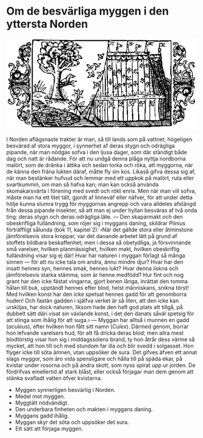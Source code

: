 # Om de besvärliga myggen i den yttersta Norden

![](chapter-5.png)

I Norden aflägsnaste trakter är man, så till lands som på vattnet, högeligen besvärad af stora myggor, i synnerhet af deras stygn och odrägliga pipande, när man nödgas sofva i den ljusa dager, som där ständigt både dag och natt är rådande. För att nu undgå denna plåga nyttja nordborna malört, som de dränka i ättika och sedan torka och röka, att myggorna, när de känna den fräna lukten däraf, måtte fly sin kos. Likaså gifva dessa sig af, när man bestänker hufvud och lemmar med ett uppkok på malört, ruta eller svartkummin, om man så hafva kan; man kan också använda skomakarsvärta i förening med svedt och rökt enris. Men när man vill sofva, måste man ha ett litet tält, gjordt af linneväf eller näfver, för att under detta hölje kunna slumra trygg för myggornas angrepp och vara alldeles afstängd från dessa pipande insekter, så att man ej under hyllan besväras af två onda ting: deras stygn och deras odrägliga läte. — Den skaparmakt och den obeskrifliga fulländning, som röjer sig i myggans daning, skildrar Plinius förträffligt sålunda (bok 11, kapitel 2): ›När det gällde stora eller åtminstone jämförelsevis stora kroppar, var det danande arbetet lätt på grund af stoffets bildbara beskaffenhet; men i dessa så obetydliga, ja försvinnande små varelser, hvilken planmässighet, hvilken makt, hvilken obeskriflig fulländning visar sig ej där! Hvar har naturen i myggan förlagt så många sinnen — för att nu icke tala om andra, ännu mindre djur? Hvar har den insatt hennes syn, hennes smak, hennes lukt? Hvar denna ilskna och jämförelsevis starka stämma, som är henne medfödd? Hur fint och nog grant har den icke fästat vingarna, gjort benen långa, inrättat den tomma hålan till buk, upptändt hennes efter blod, helst människans, snikna törst! Med hvilken konst har den icke spetsat hennes gadd för att genomborra huden! Och fastän gadden i själfva verket är så liten, att den icke kan urskiljas, har dock naturen, liksom hade den haft god plats att tillgå, på dubbelt sätt däri visat sin växlande konst, i det den danats såväl spetsig för att stinga som ihålig för att suga.› — Myggan har alltså i munnen en gadd (*aculeus*), efter hvilken hon fått sitt namn (*Culex*). Därmed genom, borrar hon lefvande varelsers hud, för att få dricka deras blod; men allra mest blodtörstig visar hon sig i middagssolens brand, ty hon åtrår dess värme så mycket, att hon till och med stundom far illa och blir svedd i solgasset. Hon flyger icke till söta ämnen, utan uppsöker de sura. Det gifves äfven ett annat slags myggor, som äro vida spensligare och hålla till på späda ekar, på kvistar under rosorna och på andra skott, som nyss spirat upp ur jorden. De fördrifvas emellertid af stark blåst, eller också förjagar man dem genom att stänka svafladt vatten öfver kvistarna.

- Myggen synnerligen besvärlig i Norden.
- Medel mot myggen.
- Myggtält nödvändigt.
- Den underbara finheten och makten i myggans daning.
- Myggans gadd ihålig.
- Myggan skyr det söta och uppsöker det sura.
- Ett sätt att förjaga myggen.